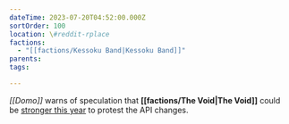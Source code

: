```yaml
---
dateTime: 2023-07-20T04:52:00.000Z
sortOrder: 100
location: \#reddit-rplace
factions:
  - "[[factions/Kessoku Band|Kessoku Band]]"
parents: 
tags: 

---
```

*[[Domo]]* warns of speculation that **[[factions/The Void|The Void]]** could be [stronger this year](discord://discord.com/channels/1093664259273130084/1131230952119615600/1131448679463657593) to protest the API changes.
